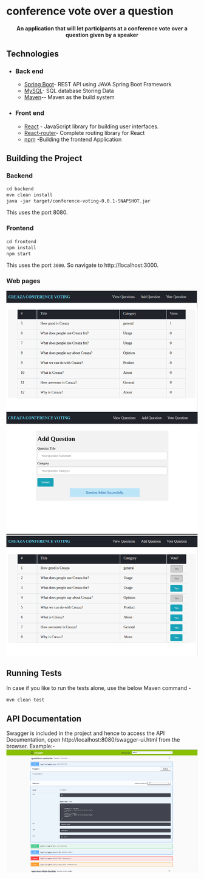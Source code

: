 # conference vote over a question 

<h4 align="center">An application that will let participants at a conference vote over a question given by a speaker</h4>

## Technologies

- ### Back end

  - [Spring Boot](https://spring.io/projects/spring-boot/)- REST API using JAVA Spring Boot Framework
  - [MySQL](http://mysql.com/)- SQL database Storing Data
  - [Maven](http://maven.apache.org/)-- Maven as the build system


- ### Front end

  - [React](https://reactjs.org/) - JavaScript library for building user interfaces.
  - [React-router](https://github.com/ReactTraining/react-router)- Complete routing library for React
  - [npm](https://www.npmjs.com/) -Building the frontend Application 
 

 ## Building the Project

 ### Backend

 ```
 cd backend
 mvn clean install
 java -jar target/conference-voting-0.0.1-SNAPSHOT.jar
 ```

 This uses the port 8080.

 ### Frontend

```
cd frontend
npm install
npm start
```
This uses the port `3000`. So navigate to http://localhost:3000.

### Web pages
<img src="results/listQuestion.png" alt="List Questions">
<img src="results/AddQuestion.png" alt="Add Question">
<img src="results/VoteQuestion.png" alt="Vote Question">

## Running Tests

In case if you like to run the tests alone, use the below Maven command -

```bash
mvn clean test
```

## API Documentation

Swagger is included in the project and hence to access the API Documentation, open http://localhost:8080/swagger-ui.html from the browser.
Example:-
<img src="results/APIDoc.png" alt="API DOc">
